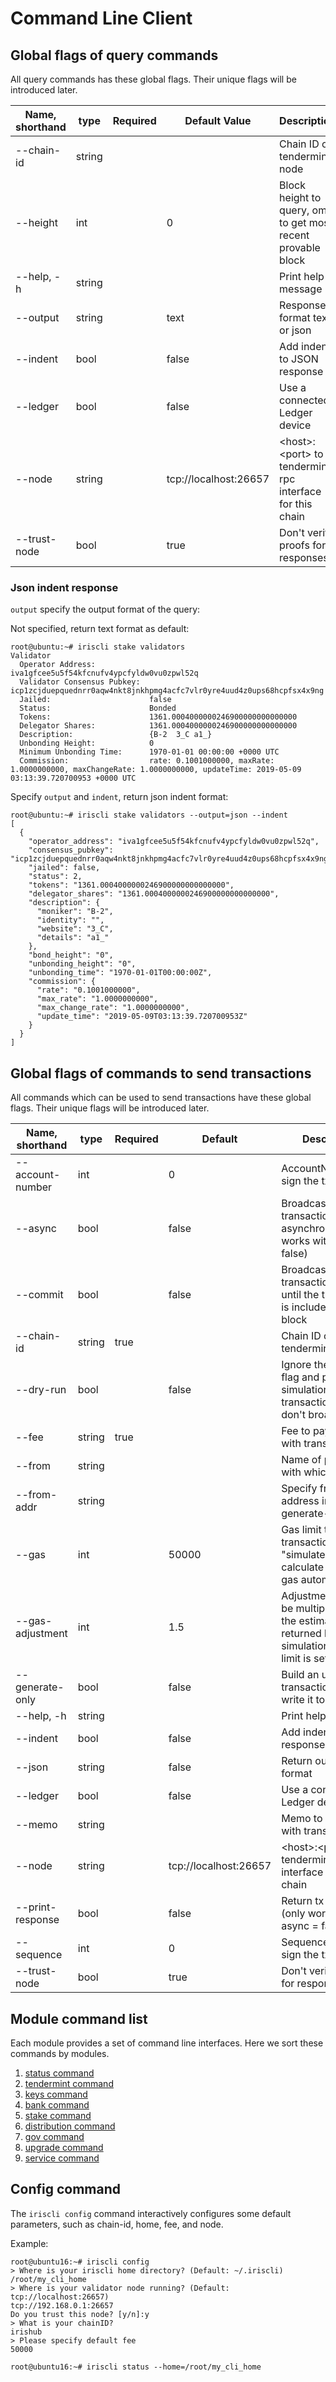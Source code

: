 # Command Line Client

## Global flags of query commands

All query commands has these global flags. Their unique flags will be introduced later.

| Name, shorthand | type   | Required | Default Value         | Description                                                   |
| --------------- | ----   | -------- | --------------------- | ------------------------------------------------------------- |
| --chain-id      | string |          |                       | Chain ID of tendermint node                                   |
| --height        | int    |          | 0                     | Block height to query, omit to get most recent provable block |
| --help, -h      | string |          |                       | Print help message                                            |
| --output        | string |          | text                  | Response format text or json                                  |
| --indent        | bool   |          | false                 | Add indent to JSON response                                   |
| --ledger        | bool   |          | false                 | Use a connected Ledger device                                 |
| --node          | string |          | tcp://localhost:26657 | \<host>:\<port> to tendermint rpc interface for this chain    |
| --trust-node    | bool   |          | true                  | Don't verify proofs for responses                             |

### Json indent response

`output` specify the output format of the query:

Not specified, return text format as default:

```
root@ubuntu:~# iriscli stake validators
Validator
  Operator Address:            iva1gfcee5u5f54kfcnufv4ypcfyldw0vu0zpwl52q
  Validator Consensus Pubkey:  icp1zcjduepquednrr0aqw4nkt8jnkhpmg4acfc7vlr0yre4uud4z0ups68hcpfsx4x9ng
  Jailed:                      false
  Status:                      Bonded
  Tokens:                      1361.0004000000246900000000000000
  Delegator Shares:            1361.0004000000246900000000000000
  Description:                 {B-2  3_C a1_}
  Unbonding Height:            0
  Minimum Unbonding Time:      1970-01-01 00:00:00 +0000 UTC
  Commission:                  rate: 0.1001000000, maxRate: 1.0000000000, maxChangeRate: 1.0000000000, updateTime: 2019-05-09 03:13:39.720700953 +0000 UTC
```

Specify `output` and `indent`, return json indent format: 

```
root@ubuntu:~# iriscli stake validators --output=json --indent
[
  {
    "operator_address": "iva1gfcee5u5f54kfcnufv4ypcfyldw0vu0zpwl52q",
    "consensus_pubkey": "icp1zcjduepquednrr0aqw4nkt8jnkhpmg4acfc7vlr0yre4uud4z0ups68hcpfsx4x9ng",
    "jailed": false,
    "status": 2,
    "tokens": "1361.0004000000246900000000000000",
    "delegator_shares": "1361.0004000000246900000000000000",
    "description": {
      "moniker": "B-2",
      "identity": "",
      "website": "3_C",
      "details": "a1_"
    },
    "bond_height": "0",
    "unbonding_height": "0",
    "unbonding_time": "1970-01-01T00:00:00Z",
    "commission": {
      "rate": "0.1001000000",
      "max_rate": "1.0000000000",
      "max_change_rate": "1.0000000000",
      "update_time": "2019-05-09T03:13:39.720700953Z"
    }
  }
]
```

## Global flags of commands to send transactions

All commands which can be used to send transactions have these global flags. Their unique flags will be introduced later.

| Name, shorthand  | type   | Required | Default               | Description                                                                                                    |
| -----------------| -----  | -------- | --------------------- | -------------------------------------------------------------------------------------------------------------- |
| --account-number | int    |          | 0                     | AccountNumber to sign the tx                                                                                   |
| --async          | bool   |          | false                 | Broadcast transactions asynchronously(only works with commit = false)                                          |
| --commit         | bool   |          | false                 | Broadcast transaction and wait until the transaction is included by a block                                    |
| --chain-id       | string | true     |                       | Chain ID of tendermint node                                                                                    |
| --dry-run        | bool   |          | false                 | Ignore the --gas flag and perform a simulation of a transaction, but don't broadcast it                        |
| --fee            | string | true     |                       | Fee to pay along with transaction                                                                              |
| --from           | string |          |                       | Name of private key with which to sign                                                                         |
| --from-addr      | string |          |                       | Specify from address in generate-only mode                                                                     |
| --gas            | int    |          | 50000                 | Gas limit to set per-transaction; set to "simulate" to calculate required gas automatically                    |
| --gas-adjustment | int    |          | 1.5                   | Adjustment factor to be multiplied against the estimate returned by the tx simulation; if the gas limit is set |
| --generate-only  | bool   |          | false                 | Build an unsigned transaction and write it to STDOUT                                                           |
| --help, -h       | string |          |                       | Print help message                                                                                             |
| --indent         | bool   |          | false                 | Add indent to JSON response                                                                                    |
| --json           | string |          | false                 | Return output in json format                                                                                   |
| --ledger         | bool   |          | false                 | Use a connected Ledger device                                                                                  |
| --memo           | string |          |                       | Memo to send along with transaction                                                                            |
| --node           | string |          | tcp://localhost:26657 | \<host>:\<port> to tendermint rpc interface for this chain                                                     |
| --print-response | bool   |          | false                 | Return tx response (only works with async = false)                                                             |
| --sequence       | int    |          | 0                     | Sequence number to sign the tx                                                                                 |
| --trust-node     | bool   |          | true                  | Don't verify proofs for responses                                                                              | 

## Module command list

Each module provides a set of command line interfaces. Here we sort these commands by modules.

1. [status command](./status/README.md)
2. [tendermint command](./tendermint/README.md)
3. [keys command](./keys/README.md)
4. [bank command](./bank/README.md)
5. [stake command](./stake/README.md)
6. [distribution command](./distribution/README.md)
7. [gov command](./gov/README.md)
8. [upgrade command](./upgrade/README.md)
9. [service command](./service/README.md)

## Config command

The `iriscli config` command interactively configures some default parameters, such as chain-id, home, fee, and node.

Example:

```
root@ubuntu16:~# iriscli config
> Where is your iriscli home directory? (Default: ~/.iriscli)
/root/my_cli_home
> Where is your validator node running? (Default: tcp://localhost:26657)
tcp://192.168.0.1:26657
Do you trust this node? [y/n]:y
> What is your chainID?
irishub
> Please specify default fee
50000

root@ubuntu16:~# iriscli status --home=/root/my_cli_home
```
